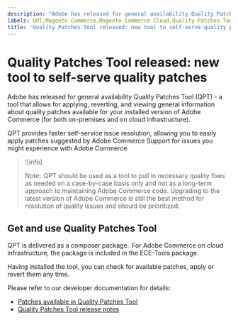 ```yaml
---
description: "Adobe has released for general availability Quality Patches Tool (QPT) - a tool that\u202Fallows for applying, reverting, and viewing general information about quality patches available for your installed version of Adobe Commerce (for both on-premises and on cloud infrastructure)."
labels: QPT,Magento Commerce,Magento Commerce Cloud,Quality Patches Tool,announcements,apply patch,ece-,Adobe Commerce,cloud infrastructure,on-premises
title: 'Quality Patches Tool released: new tool to self-serve quality patches'
---
```


# Quality Patches Tool released: new tool to self-serve quality patches

Adobe has released for general availability Quality Patches Tool (QPT) - a tool that allows for applying, reverting, and viewing general information about quality patches available for your installed version of Adobe Commerce (for both on-premises and on cloud infrastructure).

QPT provides faster self-service issue resolution, allowing you to easily apply patches suggested by Adobe Commerce Support for issues you might experience with Adobe Commerce.

>![info]
>
>Note:  QPT should be used as a tool to pull in necessary quality fixes as needed on a case-by-case basis only and not as a long-term approach to maintaining Adobe Commerce code. Upgrading to the latest version of Adobe Commerce is still the best method for resolution of quality issues and should be prioritized.

## Get and use Quality Patches Tool

QPT is delivered as a composer package.  For Adobe Commerce on cloud infrastructure, the package is included in the ECE-Tools package.

Having installed the tool, you can check for available patches, apply or revert them any time.

Please refer to our developer documentation for details:

* [Patches available in Quality Patches Tool](https://devdocs.magento.com/quality-patches/tool.html#patch-grid)
* [Quality Patches Tool release notes](https://devdocs.magento.com/quality-patches/release-notes.html)